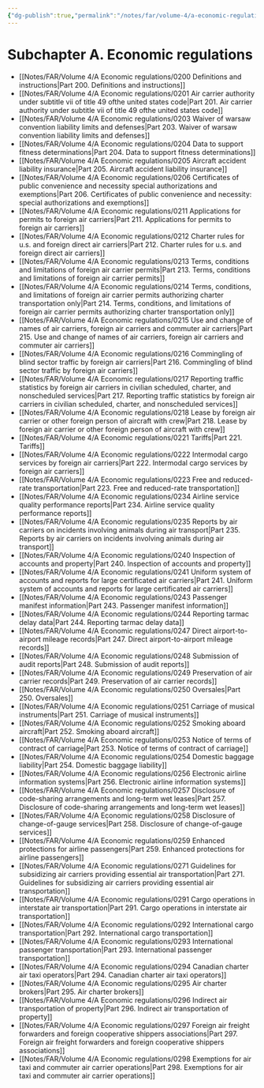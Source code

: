 ```yaml
---
{"dg-publish":true,"permalink":"/notes/far/volume-4/a-economic-regulations/0000-index/","title":"0000 Index"}
---
```



# Subchapter A. Economic regulations

- [[Notes/FAR/Volume 4/A Economic regulations/0200 Definitions and instructions\|Part 200. Definitions and instructions]]
- [[Notes/FAR/Volume 4/A Economic regulations/0201 Air carrier authority under subtitle vii of title 49 ofthe united states code\|Part 201. Air carrier authority under subtitle vii of title 49 ofthe united states code]]
- [[Notes/FAR/Volume 4/A Economic regulations/0203 Waiver of warsaw convention liability limits and defenses\|Part 203. Waiver of warsaw convention liability limits and defenses]]
- [[Notes/FAR/Volume 4/A Economic regulations/0204 Data to support fitness determinations\|Part 204. Data to support fitness determinations]]
- [[Notes/FAR/Volume 4/A Economic regulations/0205 Aircraft accident liability insurance\|Part 205. Aircraft accident liability insurance]]
- [[Notes/FAR/Volume 4/A Economic regulations/0206 Certificates of public convenience and necessity  special authorizations and exemptions\|Part 206. Certificates of public convenience and necessity: special authorizations and exemptions]]
- [[Notes/FAR/Volume 4/A Economic regulations/0211 Applications for permits to foreign air carriers\|Part 211. Applications for permits to foreign air carriers]]
- [[Notes/FAR/Volume 4/A Economic regulations/0212 Charter rules for u.s. and foreign direct air carriers\|Part 212. Charter rules for u.s. and foreign direct air carriers]]
- [[Notes/FAR/Volume 4/A Economic regulations/0213 Terms, conditions and limitations of foreign air carrier permits\|Part 213. Terms, conditions and limitations of foreign air carrier permits]]
- [[Notes/FAR/Volume 4/A Economic regulations/0214 Terms, conditions, and limitations of foreign air carrier permits authorizing charter transportation only\|Part 214. Terms, conditions, and limitations of foreign air carrier permits authorizing charter transportation only]]
- [[Notes/FAR/Volume 4/A Economic regulations/0215 Use and change of names of air carriers, foreign air carriers and commuter air carriers\|Part 215. Use and change of names of air carriers, foreign air carriers and commuter air carriers]]
- [[Notes/FAR/Volume 4/A Economic regulations/0216 Commingling of blind sector traffic by foreign air carriers\|Part 216. Commingling of blind sector traffic by foreign air carriers]]
- [[Notes/FAR/Volume 4/A Economic regulations/0217 Reporting traffic statistics by foreign air carriers in civilian scheduled, charter, and nonscheduled services\|Part 217. Reporting traffic statistics by foreign air carriers in civilian scheduled, charter, and nonscheduled services]]
- [[Notes/FAR/Volume 4/A Economic regulations/0218 Lease by foreign air carrier or other foreign person of aircraft with crew\|Part 218. Lease by foreign air carrier or other foreign person of aircraft with crew]]
- [[Notes/FAR/Volume 4/A Economic regulations/0221 Tariffs\|Part 221. Tariffs]]
- [[Notes/FAR/Volume 4/A Economic regulations/0222 Intermodal cargo services by foreign air carriers\|Part 222. Intermodal cargo services by foreign air carriers]]
- [[Notes/FAR/Volume 4/A Economic regulations/0223 Free and reduced-rate transportation\|Part 223. Free and reduced-rate transportation]]
- [[Notes/FAR/Volume 4/A Economic regulations/0234 Airline service quality performance reports\|Part 234. Airline service quality performance reports]]
- [[Notes/FAR/Volume 4/A Economic regulations/0235 Reports by air carriers on incidents involving animals during air transport\|Part 235. Reports by air carriers on incidents involving animals during air transport]]
- [[Notes/FAR/Volume 4/A Economic regulations/0240 Inspection of accounts and property\|Part 240. Inspection of accounts and property]]
- [[Notes/FAR/Volume 4/A Economic regulations/0241 Uniform system of accounts and reports for large certificated air carriers\|Part 241. Uniform system of accounts and reports for large certificated air carriers]]
- [[Notes/FAR/Volume 4/A Economic regulations/0243 Passenger manifest information\|Part 243. Passenger manifest information]]
- [[Notes/FAR/Volume 4/A Economic regulations/0244 Reporting tarmac delay data\|Part 244. Reporting tarmac delay data]]
- [[Notes/FAR/Volume 4/A Economic regulations/0247 Direct airport-to-airport mileage records\|Part 247. Direct airport-to-airport mileage records]]
- [[Notes/FAR/Volume 4/A Economic regulations/0248 Submission of audit reports\|Part 248. Submission of audit reports]]
- [[Notes/FAR/Volume 4/A Economic regulations/0249 Preservation of air carrier records\|Part 249. Preservation of air carrier records]]
- [[Notes/FAR/Volume 4/A Economic regulations/0250 Oversales\|Part 250. Oversales]]
- [[Notes/FAR/Volume 4/A Economic regulations/0251 Carriage of musical instruments\|Part 251. Carriage of musical instruments]]
- [[Notes/FAR/Volume 4/A Economic regulations/0252 Smoking aboard aircraft\|Part 252. Smoking aboard aircraft]]
- [[Notes/FAR/Volume 4/A Economic regulations/0253 Notice of terms of contract of carriage\|Part 253. Notice of terms of contract of carriage]]
- [[Notes/FAR/Volume 4/A Economic regulations/0254 Domestic baggage liability\|Part 254. Domestic baggage liability]]
- [[Notes/FAR/Volume 4/A Economic regulations/0256 Electronic airline information systems\|Part 256. Electronic airline information systems]]
- [[Notes/FAR/Volume 4/A Economic regulations/0257 Disclosure of code-sharing arrangements and long-term wet leases\|Part 257. Disclosure of code-sharing arrangements and long-term wet leases]]
- [[Notes/FAR/Volume 4/A Economic regulations/0258 Disclosure of change-of-gauge services\|Part 258. Disclosure of change-of-gauge services]]
- [[Notes/FAR/Volume 4/A Economic regulations/0259 Enhanced protections for airline passengers\|Part 259. Enhanced protections for airline passengers]]
- [[Notes/FAR/Volume 4/A Economic regulations/0271 Guidelines for subsidizing air carriers providing essential air transportation\|Part 271. Guidelines for subsidizing air carriers providing essential air transportation]]
- [[Notes/FAR/Volume 4/A Economic regulations/0291 Cargo operations in interstate air transportation\|Part 291. Cargo operations in interstate air transportation]]
- [[Notes/FAR/Volume 4/A Economic regulations/0292 International cargo transportation\|Part 292. International cargo transportation]]
- [[Notes/FAR/Volume 4/A Economic regulations/0293 International passenger transportation\|Part 293. International passenger transportation]]
- [[Notes/FAR/Volume 4/A Economic regulations/0294 Canadian charter air taxi operators\|Part 294. Canadian charter air taxi operators]]
- [[Notes/FAR/Volume 4/A Economic regulations/0295 Air charter brokers\|Part 295. Air charter brokers]]
- [[Notes/FAR/Volume 4/A Economic regulations/0296 Indirect air transportation of property\|Part 296. Indirect air transportation of property]]
- [[Notes/FAR/Volume 4/A Economic regulations/0297 Foreign air freight forwarders and foreign cooperative shippers associations\|Part 297. Foreign air freight forwarders and foreign cooperative shippers associations]]
- [[Notes/FAR/Volume 4/A Economic regulations/0298 Exemptions for air taxi and commuter air carrier operations\|Part 298. Exemptions for air taxi and commuter air carrier operations]]